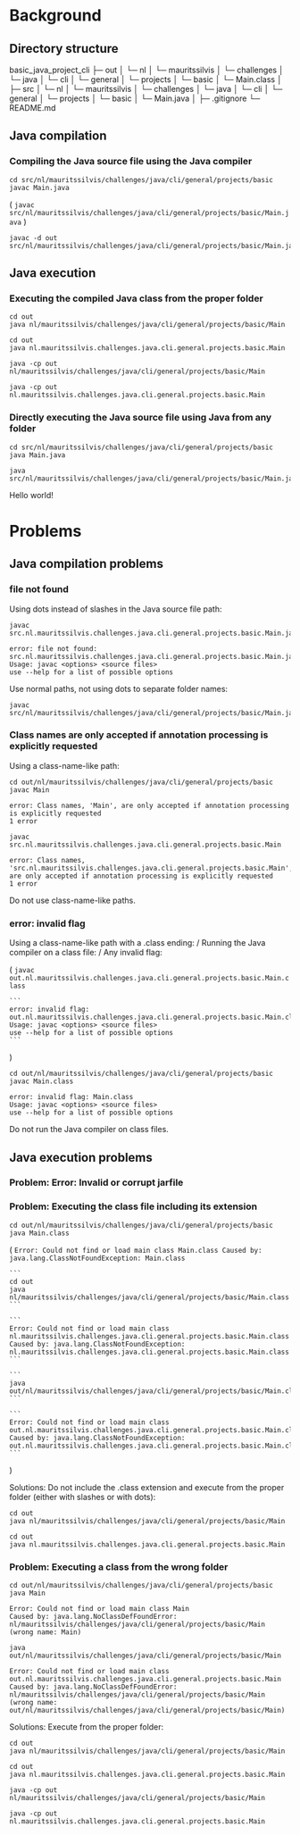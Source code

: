 # Background

## Directory structure

basic_java_project_cli
├─ out
│  └─ nl
│      └─ mauritssilvis
│          └─ challenges
│              └─ java
│                  └─ cli
│                      └─ general
│                          └─ projects
│                              └─ basic
│                                 └─ Main.class
│
├─ src
│  └─ nl
│      └─ mauritssilvis
│          └─ challenges
│              └─ java
│                  └─ cli
│                      └─ general
│                          └─ projects
│                              └─ basic
│                                 └─ Main.java
│
├─ .gitignore
└─ README.md

## Java compilation

### Compiling the Java source file using the Java compiler

```
cd src/nl/mauritssilvis/challenges/java/cli/general/projects/basic
javac Main.java
```

(
    ```
    javac src/nl/mauritssilvis/challenges/java/cli/general/projects/basic/Main.java
    ```
)

```
javac -d out src/nl/mauritssilvis/challenges/java/cli/general/projects/basic/Main.java
```

## Java execution

### Executing the compiled Java class from the proper folder

```
cd out
java nl/mauritssilvis/challenges/java/cli/general/projects/basic/Main
```

```
cd out
java nl.mauritssilvis.challenges.java.cli.general.projects.basic.Main
```

```
java -cp out nl/mauritssilvis/challenges/java/cli/general/projects/basic/Main
```

```
java -cp out nl.mauritssilvis.challenges.java.cli.general.projects.basic.Main
```

### Directly executing the Java source file using Java from any folder

```
cd src/nl/mauritssilvis/challenges/java/cli/general/projects/basic
java Main.java
```

```
java src/nl/mauritssilvis/challenges/java/cli/general/projects/basic/Main.java
```

Hello world!

# Problems

## Java compilation problems

### file not found

Using dots instead of slashes in the Java source file path:

```
javac src.nl.mauritssilvis.challenges.java.cli.general.projects.basic.Main.java
```

```
error: file not found: src.nl.mauritssilvis.challenges.java.cli.general.projects.basic.Main.java
Usage: javac <options> <source files>
use --help for a list of possible options
```

Use normal paths, not using dots to separate folder names:

```
javac src/nl/mauritssilvis/challenges/java/cli/general/projects/basic/Main.java
```

### Class names are only accepted if annotation processing is explicitly requested

Using a class-name-like path:

```
cd out/nl/mauritssilvis/challenges/java/cli/general/projects/basic
javac Main
```

```
error: Class names, 'Main', are only accepted if annotation processing is explicitly requested
1 error
```

```
javac src.nl.mauritssilvis.challenges.java.cli.general.projects.basic.Main
```

```
error: Class names, 'src.nl.mauritssilvis.challenges.java.cli.general.projects.basic.Main', are only accepted if annotation processing is explicitly requested
1 error
```

Do not use class-name-like paths.

### error: invalid flag

Using a class-name-like path with a .class ending:
/
Running the Java compiler on a class file:
/
Any invalid flag:

(
    ```
    javac out.nl.mauritssilvis.challenges.java.cli.general.projects.basic.Main.class
    ```

    ```
    error: invalid flag: out.nl.mauritssilvis.challenges.java.cli.general.projects.basic.Main.class
    Usage: javac <options> <source files>
    use --help for a list of possible options
    ```
)

```
cd out/nl/mauritssilvis/challenges/java/cli/general/projects/basic
javac Main.class
```

```
error: invalid flag: Main.class
Usage: javac <options> <source files>
use --help for a list of possible options
```

Do not run the Java compiler on class files.

## Java execution problems

### Problem: Error: Invalid or corrupt jarfile

### Problem: Executing the class file including its extension

```
cd out/nl/mauritssilvis/challenges/java/cli/general/projects/basic
java Main.class
```

(
    ```
    Error: Could not find or load main class Main.class
    Caused by: java.lang.ClassNotFoundException: Main.class
    ```

    ```
    cd out
    java nl/mauritssilvis/challenges/java/cli/general/projects/basic/Main.class
    ```

    ```
    Error: Could not find or load main class nl.mauritssilvis.challenges.java.cli.general.projects.basic.Main.class
    Caused by: java.lang.ClassNotFoundException: nl.mauritssilvis.challenges.java.cli.general.projects.basic.Main.class
    ```

    ```
    java out/nl/mauritssilvis/challenges/java/cli/general/projects/basic/Main.class
    ```

    ```
    Error: Could not find or load main class out.nl.mauritssilvis.challenges.java.cli.general.projects.basic.Main.class
    Caused by: java.lang.ClassNotFoundException: out.nl.mauritssilvis.challenges.java.cli.general.projects.basic.Main.class
    ```
)

Solutions: Do not include the .class extension and execute from the proper folder (either with slashes or with dots):

```
cd out
java nl/mauritssilvis/challenges/java/cli/general/projects/basic/Main
```

```
cd out
java nl.mauritssilvis.challenges.java.cli.general.projects.basic.Main
```

### Problem: Executing a class from the wrong folder

```
cd out/nl/mauritssilvis/challenges/java/cli/general/projects/basic
java Main
```

```
Error: Could not find or load main class Main
Caused by: java.lang.NoClassDefFoundError: nl/mauritssilvis/challenges/java/cli/general/projects/basic/Main (wrong name: Main)

```

```
java out/nl/mauritssilvis/challenges/java/cli/general/projects/basic/Main
```

```
Error: Could not find or load main class out.nl.mauritssilvis.challenges.java.cli.general.projects.basic.Main
Caused by: java.lang.NoClassDefFoundError: nl/mauritssilvis/challenges/java/cli/general/projects/basic/Main (wrong name: out/nl/mauritssilvis/challenges/java/cli/general/projects/basic/Main)
```

Solutions: Execute from the proper folder:

```
cd out
java nl/mauritssilvis/challenges/java/cli/general/projects/basic/Main
```

```
cd out
java nl.mauritssilvis.challenges.java.cli.general.projects.basic.Main
```

```
java -cp out nl/mauritssilvis/challenges/java/cli/general/projects/basic/Main
```

```
java -cp out nl.mauritssilvis.challenges.java.cli.general.projects.basic.Main
```
